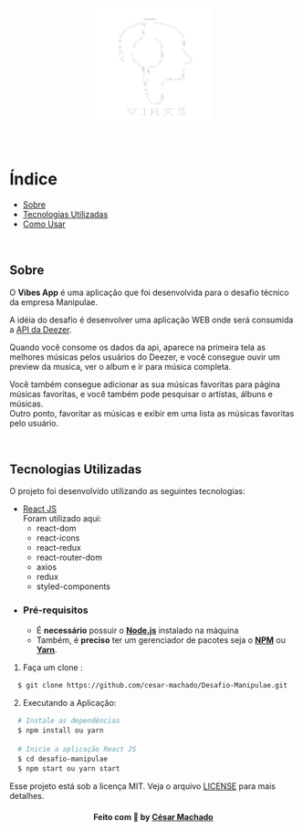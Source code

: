 <h3 align="center">
    <img alt="Logo" title="#logo" width="200px" height="200px" src="./src/assets/logo.png">
    <br><br>
    <br>
</h3>

# Índice

- [Sobre](#sobre)
- [Tecnologias Utilizadas](#tecnologias-utilizadas)
- [Como Usar](#como-usar)
  <br>
  <a id="sobre"></a>

<br>

## Sobre

O <strong>Vibes App</strong> é uma aplicação que foi desenvolvida para o desafio técnico da empresa Manipulae.<br>

A idéia do desafio é desenvolver uma aplicação WEB onde será consumida a [API da Deezer](https://developers.deezer.com/).

Quando você consome os dados da api, aparece na primeira tela as melhores músicas pelos usuários do Deezer, e você consegue ouvir um preview da musica, ver o album e ir para música completa. <br>

Você também consegue adicionar as sua músicas favoritas para página músicas favoritas, e você também pode pesquisar o artístas, álbuns e músicas.
<br>
Outro ponto, favoritar as músicas e exibir em uma lista as músicas favoritas pelo usuário.<br>

<br>

<a id="tecnologias-utilizadas"></a>

## Tecnologias Utilizadas

O projeto foi desenvolvido utilizando as seguintes tecnologias:

- [React JS](https://pt-br.reactjs.org/) <br>
  Foram utilizado aqui:
  - react-dom
  - react-icons
  - react-redux
  - react-router-dom
  - axios
  - redux
  - styled-components

<a id="como-usar"></a>

- ### **Pré-requisitos**

  - É **necessário** possuir o **[Node.js](https://nodejs.org/en/)** instalado na máquina
  - Também, é **preciso** ter um gerenciador de pacotes seja o **[NPM](https://www.npmjs.com/)** ou **[Yarn](https://yarnpkg.com/)**.

1. Faça um clone :

```sh
  $ git clone https://github.com/cesar-machado/Desafio-Manipulae.git
```

2. Executando a Aplicação:

```sh
  # Instale as dependências
  $ npm install ou yarn

  # Inicie a aplicação React JS
  $ cd desafio-manipulae
  $ npm start ou yarn start
```

Esse projeto está sob a licença MIT. Veja o arquivo [LICENSE](LICENSE.md) para mais detalhes.

<h4 align="center">
    Feito com 💜 by <a href="https://www.linkedin.com/in/cesar-mach/" target="_blank">César Machado</a>
</h4>
